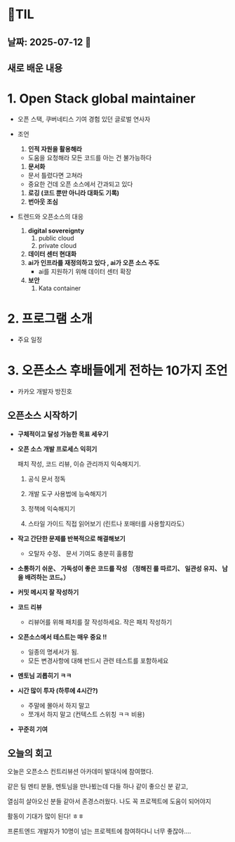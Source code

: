 # 🧾TIL

## 날짜: 2025-07-12 🚪

## 새로 배운 내용

# 1. Open Stack global maintainer

- 오픈 스택, 쿠버네티스 기여 경험 있던 글로벌 연사자
- 조언

  1. **인적 자원을 활용해라**

  - 도움을 요청해라 모든 코드를 아는 건 불가능하다

  1. **문서화**

  - 문서 틀렸다면 고쳐라
  - 중요한 건데 오픈 소스에서 간과되고 있다

  1. **로깅 (코드 뿐만 아니라 대화도 기록)**
  2. **번아웃 조심**

- 트렌드와 오픈소스의 대응
  1. **digital sovereignty**
     1. public cloud
     2. private cloud
  2. **데이터 센터 현대화**
  3. **ai가 인프라를 재정의하고 있다 , ai가 오픈 소스 주도**
     - ai를 지원하기 위해 데이터 센터 확장
  4. **보안**
     1. Kata container

# 2. 프로그램 소개

- 주요 일정

# 3. 오픈소스 후배들에게 전하는 10가지 조언

- 카카오 개발자 방진호

## 오픈소스 시작하기

- **구체적이고 달성 가능한 목표 세우기**
- **오픈 소스 개발 프로세스 익히기**

  패치 작성, 코드 리뷰, 이슈 관리까지 익숙해지기.

  1. 공식 문서 정독

  2. 개발 도구 사용법에 능숙해지기

  3. 정책에 익숙해지기

  4. 스타일 가이드 직접 읽어보기 (린트나 포매터를 사용할지라도）

- **작고 간단한 문제를 반복적으로 해결해보기**
  - 오탈자 수정、 문서 기여도 충분히 훌륭함
- **소통하기 쉬운、 가독성이 좋은 코드를 작성 （정해진 룰 따르기、 일관성 유지、 남을 배려하는 코드。）**
- **커밋 메시지 잘 작성하기**
- **코드 리뷰**
  - 리뷰어를 위해 패치를 잘 작성하세요. 작은 패치 작성하기
- **오픈소스에서 테스트는 매우 중요 !!**
  - 일종의 명세서가 됨.
  - 모든 변경사항에 대해 반드시 관련 테스트를 포함하세요
- **멘토님 괴롭히기 ㅋㅋ**
- **시간 많이 투자 (하루에 4시간?)**
  - 주말에 몰아서 하지 말고
  - 쪼개서 하지 말고 (컨텍스트 스위칭 ㅋㅋ 비용)
- **꾸준히 기여**

## 오늘의 회고

오늘은 오픈소스 컨트리뷰션 아카데미 발대식에 참여했다.

같은 팀 멘티 분들, 멘토님을 만나뵜는데 다들 하나 같이 좋으신 분 같고,

열심히 살아오신 분들 같아서 존경스러웠다. 나도 꼭 프로젝트에 도움이 되어야지

활동이 기대가 많이 된다! ㅎㅎ

프론트엔드 개발자가 10명이 넘는 프로젝트에 참여하다니 너무 좋잖아....
